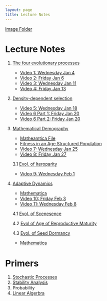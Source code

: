 ```yaml
---
layout: page
title: Lecture Notes
---
```


[Image Folder](https://drive.google.com/drive/folders/1pCAanDFn1sqlNANQuAQXSTCjCvCs01JI?usp=share_link)

# Lecture Notes 

1. [The four evolutionary processes](https://drive.google.com/file/d/1BE-OeE3-nrqlvwM0fEt-J7THTu9TlG2P/view?usp=share_link) 
    - [Video 1: Wednesday Jan 4](https://drive.google.com/file/d/1hz9wmkcn_4iateFe1fFXLG6k0gXC8bkV/view?usp=share_link)
    - [Video 2: Friday Jan 6](https://drive.google.com/file/d/1GA7ugmxyuKYF8klPFo-eirF5GM93A1Hv/view?usp=share_link)
    - [Video 3: Wednesday Jan 11](https://drive.google.com/file/d/1Ct0nS-SG3U_0aQ1qKuUFEqadRbtMf9HB/view?usp=share_link)
    - [Video 4: Friday Jan 13](https://drive.google.com/file/d/1mxyFvXNStOHJglIzhEmCaZKTZCREzD6J/view?usp=share_link)
    
2. [Density-dependent selection](https://drive.google.com/file/d/1JnaakMsMoC77xrJ3Rzfml4IyhpMWoQU8/view?usp=share_link)
    - [Video 5: Wednesday Jan 18](https://drive.google.com/file/d/1GOdFO7swCFgX0Pyk08QHnWmLS7egON4m/view?usp=sharing)
    - [Video 6 Part 1: Friday Jan 20](https://drive.google.com/file/d/1_4fNIH7krAgyUwwGWCZ8KCMiSl0tcs2j/view?usp=sharing)
    - [Video 6 Part 2: Friday Jan 20](https://drive.google.com/file/d/1vnnFqiqtTldCxNtQmASmBfXunmlWqswj/view?usp=sharing)


3. [Mathematical Demography](https://drive.google.com/file/d/13c5qQ_gyjLhOlfWix-vLp7NoEIF-2KzA/view?usp=sharing)
    - [Matheamtica File](https://drive.google.com/file/d/1Okk39Y_bEfJddist4y1UoF54pxOfnsWk/view?usp=sharing)
    - [Fitness in an Age Structured Population](https://drive.google.com/file/d/14Ys_bMwbebRV1I3RA6KVf9djdxcqmT9_/view?usp=share_link)
    - [Video 7: Wednesday Jan 25](https://drive.google.com/file/d/1Q9NKXRH1iIJ7VP6NAkgx5IQILVPSHm9s/view?usp=share_link)
    - [Video 8: Friday Jan 27](https://drive.google.com/file/d/1mxZgI1DaNP5QHt2I-hVqXuvFJAmGuLw8/view?usp=share_link)
    
    3.1 [Evol. of Iteroparity](https://drive.google.com/file/d/1EUNgmzGreQB1xaGEYlX9N27_WIy8u24n/view?usp=share_link)
       
    - [Video 9: Wednesday Feb 1](https://drive.google.com/file/d/1E0CCVAqiC3dFA56_mtN5duO_5JJQEwUC/view?usp=share_link)


4. [Adaptive Dynamics](https://drive.google.com/file/d/1_HnPbIyXIZ-4Kn1h7QK_vy_SqCDd5hju/view?usp=share_link)
    - [Mathematica](https://drive.google.com/file/d/1shpk8Rd6QbE8hG6mw-qTI1PE1AV0zdfm/view?usp=share_link)
    - [Video 10: Friday Feb 3](https://drive.google.com/file/d/1gcwKXjIEKGIekPcwdK10CNAmaEQhUEWq/view?usp=share_link)
    - [Video 11: Wednesday Feb 8](https://drive.google.com/file/d/1tIr4SFDp1gIeoiBB5OEzF4rzrQYqcmau/view?usp=share_link)


    4.1 [Evol. of Scenesence](https://drive.google.com/file/d/1FJbCi6ZChRCLFAM4m5Hy3V4aWKNg7h57/view?usp=share_link)

    4.2 [Evol of Age of Reproductive Maturity](https://drive.google.com/file/d/1S57D7QWmrQ43o60ni2kpuns8sN15jofa/view?usp=share_link)
     
    4.3 [Evol. of Seed Dormancy](https://drive.google.com/file/d/1DVf9tQe4HhrY_EbuC3cuV_QJRIS8MIGl/view?usp=share_link)
    - [Mathematica](https://drive.google.com/file/d/1xLTBAVTDwtfl8dxLYxFronJyfqhdhAJA/view?usp=share_link)

# Primers
1. [Stochastic Processes](https://drive.google.com/file/d/1c3N5lu8MKJmqObSvPnvMiBA4vN4xTKCI/view?usp=sharing)
2. [Stability Analysis](https://drive.google.com/file/d/1BHK7tr5GJ-Vu33Q3m6WXv-7x9FKGIvn6/view?usp=share_link)
3. Probability
4. [Linear Algerbra](https://drive.google.com/file/d/1X3EAUTCH8YarUe5D7SFTQUS33HYETbaU/view?usp=share_link)
